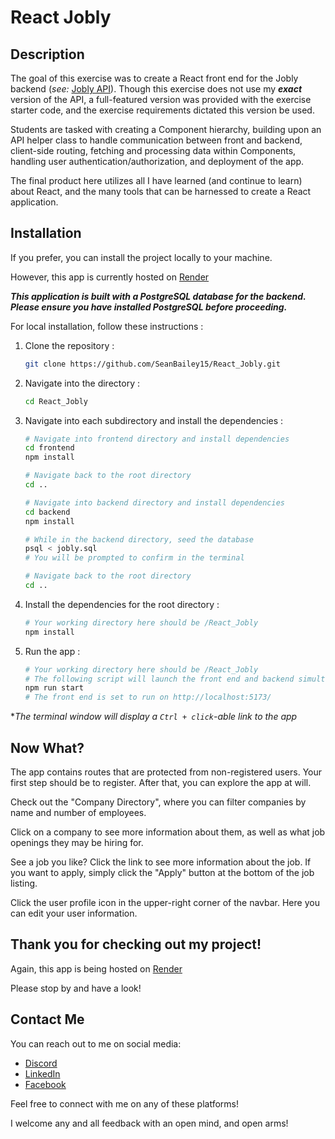 # React Jobly

## Description

The goal of this exercise was to create a React front end for the Jobly backend (_see:_ [Jobly API](https://github.com/SeanBailey15/Jobly)). Though this exercise does not use my **_exact_** version of the API, a full-featured version was provided with the exercise starter code, and the exercise requirements dictated this version be used.

Students are tasked with creating a Component hierarchy, building upon an API helper class to handle communication between front and backend, client-side routing, fetching and processing data within Components, handling user authentication/authorization, and deployment of the app.

The final product here utilizes all I have learned (and continue to learn) about React, and the many tools that can be harnessed to create a React application.

## Installation

If you prefer, you can install the project locally to your machine.

However, this app is currently hosted on [Render](https://jobly-frontend-tlq7.onrender.com/)

**_This application is built with a PostgreSQL database for the backend. Please ensure you have installed PostgreSQL before proceeding._**

For local installation, follow these instructions :

1. Clone the repository :

   ```bash
   git clone https://github.com/SeanBailey15/React_Jobly.git
   ```

2. Navigate into the directory :

   ```bash
   cd React_Jobly
   ```

3. Navigate into each subdirectory and install the dependencies :

   ```bash
   # Navigate into frontend directory and install dependencies
   cd frontend
   npm install
   ```

   ```bash
   # Navigate back to the root directory
   cd ..
   ```

   ```bash
   # Navigate into backend directory and install dependencies
   cd backend
   npm install
   ```

   ```bash
   # While in the backend directory, seed the database
   psql < jobly.sql
   # You will be prompted to confirm in the terminal
   ```

   ```bash
   # Navigate back to the root directory
   cd ..
   ```

4. Install the dependencies for the root directory :

   ```bash
   # Your working directory here should be /React_Jobly
   npm install
   ```

5. Run the app :

   ```bash
   # Your working directory here should be /React_Jobly
   # The following script will launch the front end and backend simultaneously
   npm run start
   # The front end is set to run on http://localhost:5173/
   ```

\*_The terminal window will display a `Ctrl + click`-able link to the app_

## Now What?

The app contains routes that are protected from non-registered users. Your first step should be to register. After that, you can explore the app at will.

Check out the "Company Directory", where you can filter companies by name and number of employees.

Click on a company to see more information about them, as well as what job openings they may be hiring for.

See a job you like? Click the link to see more information about the job. If you want to apply, simply click the "Apply" button at the bottom of the job listing.

Click the user profile icon in the upper-right corner of the navbar. Here you can edit your user information.

## Thank you for checking out my project!

Again, this app is being hosted on [Render](https://jobly-frontend-tlq7.onrender.com/)

Please stop by and have a look!

## Contact Me

You can reach out to me on social media:

- [Discord](https://discordapp.com/users/792831510515548220)
- [LinkedIn](https://www.linkedin.com/in/sean-bailey-619723279)
- [Facebook](https://www.facebook.com/profile.php?id=61556172566858)

Feel free to connect with me on any of these platforms!

I welcome any and all feedback with an open mind, and open arms!
